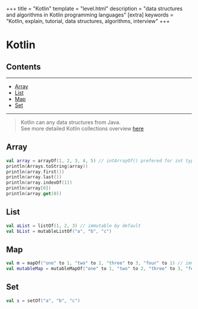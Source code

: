 +++
title = "Kotlin"
template = "level.html"
description = "data structures and algorithms in Kotlin programming languages"
[extra]
    keywords = "Kotlin, explain, tutorial, data structures, algorithms, interview"
+++

# Kotlin

## Contents
---

- [Array](#array)
- [List](#dynamic-array)
- [Map](#map)
- [Set](#set)

---

> Kotlin can any data structures from Java. <br/>See more detailed Kotlin collections overview [here](https://kotlinlang.org/docs/reference/collections-overview.html)

<div id="array" />

## Array
```kotlin
val array = arrayOf(1, 2, 3, 4, 5) // intArrayOf() prefered for int types
println(Arrays.toString(array))
println(array.first())
println(array.last())
println(array.indexOf(1))
println(array[0])
println(array.get(0)) 
```


<div id="dynamic-array" />

## List
```kotlin
val aList = listOf(1, 2, 3) // immutable by default
val bList = mutableListOf("a", "b", "c") 
```

<div id="map" />

## Map
```kotlin
val m = mapOf("one" to 1, "two" to 2, "three" to 3, "four" to 1) // immutable by default
val mutableMap = mutableMapOf("one" to 1, "two" to 2, "three" to 3, "four" to 1)

```


<div id="set" />

## Set
```kotlin
val s = setOf("a", "b", "c")
```

